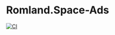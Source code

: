 # Romland.Space-Ads

[![CI](https://github.com/linusromland/BookingSystem/actions/workflows/main.yml/badge.svg?branch=master)](https://github.com/linusromland/BookingSystem/actions/workflows/main.yml)
